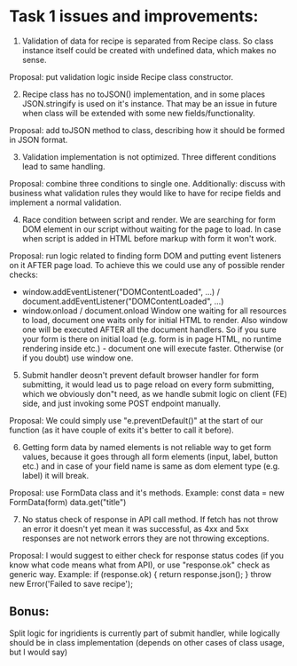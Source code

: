 # Task 1 issues and improvements:

1) Validation of data for recipe is separated from Recipe class. So class instance itself could be created with undefined data, which makes no sense.

Proposal: put validation logic inside Recipe class constructor.

2) Recipe class has no toJSON() implementation, and in some places JSON.stringify is used on it's instance. That may be an issue in future when class will be extended with some new fields/functionality.

Proposal: add toJSON method to class, describing how it should be formed in JSON format.

3) Validation implementation is not optimized. Three different conditions lead to same handling.

Proposal: combine three conditions to single one.
Additionally: discuss with business what validation rules they would like to have for recipe fields and implement a normal validation.

4) Race condition between script and render. We are searching for form DOM element in our script without waiting for the page to load.
In case when script is added in HTML before markup with form it won't work.

Proposal: run logic related to finding form DOM and putting event listeners on it AFTER page load.
To achieve this we could use any of possible render checks:
- window.addEventListener("DOMContentLoaded", ...) / document.addEventListener("DOMContentLoaded", ...)
- window.onload / document.onload
Window one waiting for all resources to load, document one waits only for initial HTML to render. Also window one will be executed AFTER all the document handlers.
So if you sure your form is there on initial load (e.g. form is in page HTML, no runtime rendering inside etc.) - document one will execute faster. Otherwise (or if you doubt) use window one.

5) Submit handler deosn't prevent default browser handler for form submitting, it would lead us to page reload on every form submitting, which we obviously don"t need, as we handle submit logic on client (FE) side, and just invoking some POST endpoint manually.

Proposal: We could simply use "e.preventDefault()" at the start of our function (as it have couple of exits it's better to call it before).

6) Getting form data by named elements is not reliable way to get form values, because it goes through all form elements (input, label, button etc.) 
  and in case of your field name is same as dom element type (e.g. label) it will break.

Proposal: use FormData class and it's methods.
  Example:
  const data = new FormData(form)
  data.get("title")

7) No status check of response in API call method. If fetch has not throw an error it doesn't yet mean it was successful, as 4xx and 5xx responses are not network errors they are not throwing exceptions.
  
  
Proposal: I would suggest to either check for response status codes (if you know what code means what from API), or use "response.ok" check as generic way.
  Example:
    if (response.ok) {
        return response.json();
    }
    throw new Error('Failed to save recipe');

## Bonus:
Split logic for ingridients is currently part of submit handler, while logically should be in class implementation (depends on other cases of class usage, but I would say)